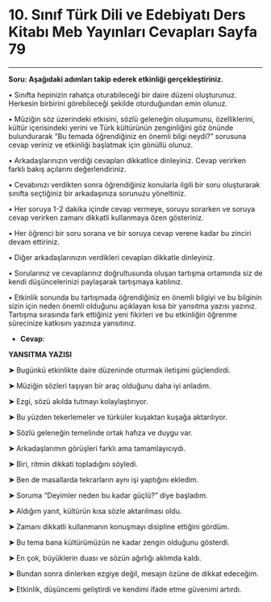 # 10. Sınıf Türk Dili ve Edebiyatı Ders Kitabı Meb Yayınları Cevapları Sayfa 79

---

**Soru: Aşağıdaki adımları takip ederek etkinliği gerçekleştiriniz.**

• Sınıfta hepinizin rahatça oturabileceği bir daire düzeni oluşturunuz. Herkesin birbirini görebileceği şekilde oturduğundan emin olunuz.

 • Müziğin söz üzerindeki etkisini, sözlü geleneğin oluşumunu, özelliklerini, kültür içerisindeki yerini ve Türk kültürünün zenginliğini göz önünde bulundurarak “Bu temada öğrendiğiniz en önemli bilgi neydi?” sorusuna cevap veriniz ve etkinliği başlatmak için gönüllü olunuz.

 • Arkadaşlarınızın verdiği cevapları dikkatlice dinleyiniz. Cevap verirken farklı bakış açılarını değerlendiriniz.

 • Cevabınızı verdikten sonra öğrendiğiniz konularla ilgili bir soru oluşturarak sınıfta seçtiğiniz bir arkadaşınıza sorunuzu yöneltiniz.

 • Her soruya 1-2 dakika içinde cevap vermeye, soruyu sorarken ve soruya cevap verirken zamanı dikkatli kullanmaya özen gösteriniz.

 • Her öğrenci bir soru sorana ve bir soruya cevap verene kadar bu zinciri devam ettiriniz.

 • Diğer arkadaşlarınızın verdikleri cevapları dikkatle dinleyiniz.

 • Sorularınız ve cevaplarınız doğrultusunda oluşan tartışma ortamında siz de kendi düşüncelerinizi paylaşarak tartışmaya katılınız.

 • Etkinlik sonunda bu tartışmada öğrendiğiniz en önemli bilgiyi ve bu bilginin sizin için neden önemli olduğunu açıklayan kısa bir yansıtma yazısı yazınız. Tartışma sırasında fark ettiğiniz yeni fikirleri ve bu etkinliğin öğrenme sürecinize katkısını yazınıza yansıtınız.

-   **Cevap**:

**YANSITMA YAZISI**

**➤** Bugünkü etkinlikte daire düzeninde oturmak iletişimi güçlendirdi.

**➤** Müziğin sözleri taşıyan bir araç olduğunu daha iyi anladım.

**➤** Ezgi, sözü akılda tutmayı kolaylaştırıyor.

**➤** Bu yüzden tekerlemeler ve türküler kuşaktan kuşağa aktarılıyor.

**➤** Sözlü geleneğin temelinde ortak hafıza ve duygu var.

**➤** Arkadaşlarımın görüşleri farklı ama tamamlayıcıydı.

**➤** Biri, ritmin dikkati topladığını söyledi.

**➤** Ben de masallarda tekrarların aynı işi yaptığını ekledim.

**➤** Soruma “Deyimler neden bu kadar güçlü?” diye başladım.

**➤** Aldığım yanıt, kültürün kısa sözle aktarılması oldu.

**➤** Zamanı dikkatli kullanmanın konuşmayı disipline ettiğini gördüm.

**➤** Bu tema bana kültürümüzün ne kadar zengin olduğunu gösterdi.

**➤** En çok, büyüklerin duası ve sözün ağırlığı aklımda kaldı.

**➤** Bundan sonra dinlerken ezgiye değil, mesajın özüne de dikkat edeceğim.

**➤** Etkinlik, düşüncemi geliştirdi ve kendimi ifade etme güvenimi artırdı.